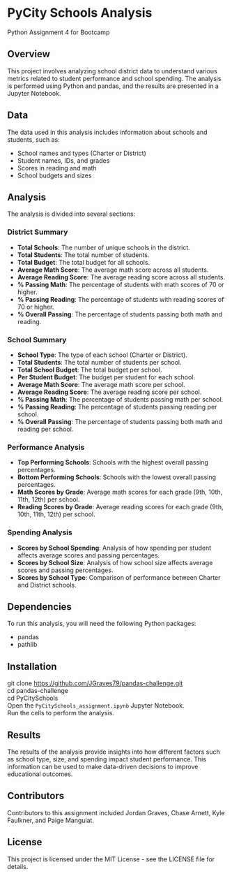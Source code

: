 # PyCity Schools Analysis

Python Assignment 4 for Bootcamp

## Overview

This project involves analyzing school district data to understand various metrics related to student performance and school spending. The analysis is performed using Python and pandas, and the results are presented in a Jupyter Notebook.

## Data

The data used in this analysis includes information about schools and students, such as:
- School names and types (Charter or District)
- Student names, IDs, and grades
- Scores in reading and math
- School budgets and sizes

## Analysis

The analysis is divided into several sections:

### District Summary
- **Total Schools**: The number of unique schools in the district.
- **Total Students**: The total number of students.
- **Total Budget**: The total budget for all schools.
- **Average Math Score**: The average math score across all students.
- **Average Reading Score**: The average reading score across all students.
- **% Passing Math**: The percentage of students with math scores of 70 or higher.
- **% Passing Reading**: The percentage of students with reading scores of 70 or higher.
- **% Overall Passing**: The percentage of students passing both math and reading.

### School Summary
- **School Type**: The type of each school (Charter or District).
- **Total Students**: The total number of students per school.
- **Total School Budget**: The total budget per school.
- **Per Student Budget**: The budget per student for each school.
- **Average Math Score**: The average math score per school.
- **Average Reading Score**: The average reading score per school.
- **% Passing Math**: The percentage of students passing math per school.
- **% Passing Reading**: The percentage of students passing reading per school.
- **% Overall Passing**: The percentage of students passing both math and reading per school.

### Performance Analysis
- **Top Performing Schools**: Schools with the highest overall passing percentages.
- **Bottom Performing Schools**: Schools with the lowest overall passing percentages.
- **Math Scores by Grade**: Average math scores for each grade (9th, 10th, 11th, 12th) per school.
- **Reading Scores by Grade**: Average reading scores for each grade (9th, 10th, 11th, 12th) per school.

### Spending Analysis
- **Scores by School Spending**: Analysis of how spending per student affects average scores and passing percentages.
- **Scores by School Size**: Analysis of how school size affects average scores and passing percentages.
- **Scores by School Type**: Comparison of performance between Charter and District schools.

## Dependencies

To run this analysis, you will need the following Python packages:
- pandas
- pathlib

## Installation

git clone https://github.com/JGraves79/pandas-challenge.git  
cd pandas-challenge  
cd PyCitySchools  
Open the `PyCitySchools_assignment.ipynb` Jupyter Notebook.  
Run the cells to perform the analysis.

## Results

The results of the analysis provide insights into how different factors such as school type, size, and spending impact student performance. This information can be used to make data-driven decisions to improve educational outcomes.

## Contributors

Contributors to this assignment included Jordan Graves, Chase Arnett, Kyle Faulkner, and Paige Manguiat.

## License

This project is licensed under the MIT License - see the LICENSE file for details.
